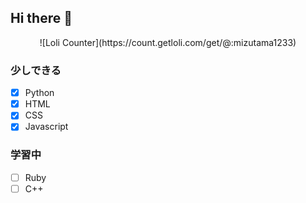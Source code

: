 ## Hi there 👋
<div align="center">
  ![Loli Counter](https://count.getloli.com/get/@:mizutama1233)
</div>

### 少しできる

- [x] Python
- [x] HTML
- [x] CSS
- [x] Javascript

### 学習中

- [ ] Ruby
- [ ] C++
